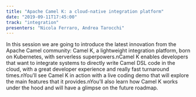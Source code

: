 ```yaml
---
title: "Apache Camel K: a cloud-native integration platform"
date: "2019-09-11T17:45:00"
track: "integration"
presenters: "Nicola Ferraro, Andrea Tarocchi"
---
```


In this session we are going to introduce the latest innovation from the Apache Camel community: Camel K, a lightweight integration platform, born on Kubernetes, with serverless superpowers.nCamel K enables developers that want to integrate systems to directly write Camel DSL code in the cloud, with a great developer experience and really fast turnaround times.nYou’ll see Camel K in action with a live coding demo that will explore the main features that it provides.nYou’ll also learn how Camel K works under the hood and will have a glimpse on the future roadmap.
